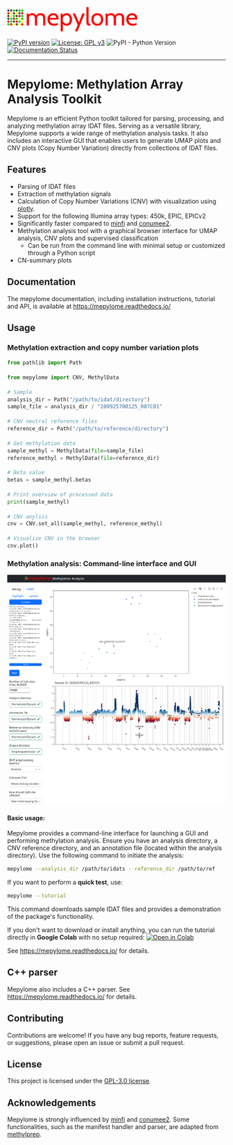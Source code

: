 <img alt="Mepylome Logo" src="https://raw.githubusercontent.com/brj0/mepylome/main/mepylome/data/assets/mepylome.svg" width="300">


[![PyPI version](https://badge.fury.io/py/mepylome.svg)](https://badge.fury.io/py/mepylome)
[![License: GPL v3](https://img.shields.io/badge/License-GPLv3-blue.svg)](https://opensource.org/licenses/GPL-3.0)
![PyPI - Python Version](https://img.shields.io/pypi/pyversions/mepylome.svg)
[![Documentation Status](https://readthedocs.org/projects/mepylome/badge/?version=latest)](https://mepylome.readthedocs.io/en/latest/?badge=latest)

-----------------


# Mepylome: Methylation Array Analysis Toolkit

Mepylome is an efficient Python toolkit tailored for parsing, processing, and
analyzing methylation array IDAT files. Serving as a versatile library,
Mepylome supports a wide range of methylation analysis tasks. It also includes
an interactive GUI that enables users to generate UMAP plots and CNV plots
(Copy Number Variation) directly from collections of IDAT files.


## Features

- Parsing of IDAT files
- Extraction of methylation signals
- Calculation of Copy Number Variations (CNV) with visualization using
  [plotly](https://github.com/plotly/plotly.py).
- Support for the following Illumina array types: 450k, EPIC, EPICv2
- Significantly faster compared to [minfi](https://github.com/hansenlab/minfi)
  and [conumee2](https://github.com/hovestadtlab/conumee2).
- Methylation analysis tool with a graphical browser interface for UMAP
  analysis, CNV plots and supervised classification
  - Can be run from the command line with minimal setup or customized through a
    Python script
- CN-summary plots


## Documentation

The mepylome documentation, including installation instructions, tutorial and API, is available at <https://mepylome.readthedocs.io/>


## Usage

### Methylation extraction and copy number variation plots

```python
from pathlib import Path

from mepylome import CNV, MethylData

# Sample
analysis_dir = Path("/path/to/idat/directory")
sample_file = analysis_dir / "200925700125_R07C01"

# CNV neutral reference files
reference_dir = Path("/path/to/reference/directory")

# Get methylation data
sample_methyl = MethylData(file=sample_file)
reference_methyl = MethylData(file=reference_dir)

# Beta value
betas = sample_methyl.betas

# Print overview of processed data
print(sample_methyl)

# CNV anylsis
cnv = CNV.set_all(sample_methyl, reference_methyl)

# Visualize CNV in the browser
cnv.plot()
```

### Methylation analysis: Command-line interface and GUI

<img alt="Mepylome Logo" src="https://raw.githubusercontent.com/brj0/mepylome/main/docs/images/screenshot.png">

#### Basic usage:

Mepylome provides a command-line interface for launching a GUI and performing
methylation analysis. Ensure you have an analysis directory, a CNV reference
directory, and an annotation file (located within the analysis directory). Use
the following command to initiate the analysis:

```sh
mepylome --analysis_dir /path/to/idats --reference_dir /path/to/ref
```

If you want to perform a **quick test**, use:

```sh
mepylome --tutorial
```

This command downloads sample IDAT files and provides a demonstration of the
package's functionality.


If you don't want to download or install anything, you can run the tutorial
directly in **Google Colab** with no setup required:
[![Open in Colab](https://colab.research.google.com/assets/colab-badge.svg)](https://colab.research.google.com/github/brj0/mepylome/blob/main/examples/tutorial.ipynb)

See <https://mepylome.readthedocs.io/> for details.


## C++ parser

Mepylome also includes a C++ parser. See <https://mepylome.readthedocs.io/> for
details.


## Contributing

Contributions are welcome! If you have any bug reports, feature requests, or suggestions, please open an issue or submit a pull request.


## License

This project is licensed under the [GPL-3.0 license](LICENSE).


## Acknowledgements

Mepylome is strongly influenced by [minfi](https://github.com/hansenlab/minfi) and [conumee2](https://github.com/hovestadtlab/conumee2). Some functionalities, such as the manifest handler and parser, are adapted from [methylprep](https://github.com/FoxoTech/methylprep).

